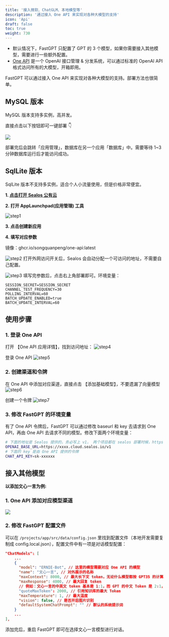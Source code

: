 ```yaml
---
title: '接入微软、ChatGLM、本地模型等'
description: '通过接入 One API 来实现对各种大模型的支持'
icon: 'Api'
draft: false
toc: true
weight: 730
---
```


* 默认情况下，FastGPT 只配置了 GPT 的 3 个模型，如果你需要接入其他模型，需要进行一些额外配置。
* [One API](https://github.com/songquanpeng/one-api) 是一个 OpenAI 接口管理 & 分发系统，可以通过标准的 OpenAI API 格式访问所有的大模型，开箱即用。

FastGPT 可以通过接入 One API 来实现对各种大模型的支持。部署方法也很简单。

## MySQL 版本

MySQL 版本支持多实例，高并发。

直接点击以下按钮即可一键部署 👇

[![](https://fastly.jsdelivr.net/gh/labring-actions/templates@main/Deploy-on-Sealos.svg)](https://cloud.sealos.io/?openapp=system-fastdeploy%3FtemplateName%3Done-api)

部署完后会跳转「应用管理」，数据库在另一个应用「数据库」中。需要等待 1~3 分钟数据库运行后才能访问成功。

## SqlLite 版本

SqlLite 版本不支持多实例，适合个人小流量使用，但是价格非常便宜。

**1. [点击打开 Sealos 公有云](https://cloud.sealos.io/)**

**2. 打开 AppLaunchpad(应用管理) 工具**

![step1](/imgs/oneapi-step1.png)

**3. 点击创建新应用**

**4. 填写对应参数**

镜像：ghcr.io/songquanpeng/one-api:latest

![step2](/imgs/oneapi-step2.png)
打开外网访问开关后，Sealos 会自动分配一个可访问的地址，不需要自己配置。

![step3](/imgs/oneapi-step3.png)
填写完参数后，点击右上角部署即可。环境变量：

```
SESSION_SECRET=SESSION_SECRET
CHANNEL_TEST_FREQUENCY=30
POLLING_INTERVAL=60
BATCH_UPDATE_ENABLED=true
BATCH_UPDATE_INTERVAL=60
```

## 使用步骤

### 1. 登录 One API

打开 【One API 应用详情】，找到访问地址：
![step4](/imgs/oneapi-step4.png)

登录 One API
![step5](/imgs/oneapi-step5.png)

### 2. 创建渠道和令牌

在 One API 中添加对应渠道，直接点击 【添加基础模型】，不要遗漏了向量模型
![step6](/imgs/oneapi-step6.png)

创建一个令牌
![step7](/imgs/oneapi-step7.png)

### 3. 修改 FastGPT 的环境变量

有了 One API 令牌后，FastGPT 可以通过修改 baseurl 和 key 去请求到 One API，再由 One API 去请求不同的模型。修改下面两个环境变量：

```bash
# 下面的地址是 Sealos 提供的，务必写上 v1， 两个项目都在 sealos 部署时候，https://xxxx.cloud.sealos.io 可以改用内网地址
OPENAI_BASE_URL=https://xxxx.cloud.sealos.io/v1
# 下面的 key 是由 One API 提供的令牌
CHAT_API_KEY=sk-xxxxxx
```

## 接入其他模型

**以添加文心一言为例:**

### 1. One API 添加对应模型渠道

![](/imgs/oneapi-demo1.png)

### 2. 修改 FastGPT 配置文件

可以在 `/projects/app/src/data/config.json` 里找到配置文件（本地开发需要复制成 config.local.json），配置文件中有一项是对话模型配置：

```json
"ChatModels": [
    ...
    {
      "model": "ERNIE-Bot", // 这里的模型需要对应 One API 的模型
      "name": "文心一言", // 对外展示的名称
      "maxContext": 8000, // 最大长下文 token，无论什么模型都按 GPT35 的计算。GPT 外的模型需要自行大致计算下这个值。可以调用官方接口去比对 Token 的倍率，然后在这里粗略计算。
      "maxResponse": 4000, // 最大回复 token
      // 例如：文心一言的中英文 token 基本是 1:1，而 GPT 的中文 Token 是 2:1，如果文心一言官方最大 Token 是 4000，那么这里就可以填 8000，保险点就填 7000.
      "quoteMaxToken": 2000, // 引用知识库的最大 Token
      "maxTemperature": 1, // 最大温度
      "vision": false, // 是否开启图片识别
      "defaultSystemChatPrompt": "" // 默认的系统提示词
    }
    ...
],
```

添加完后，重启 FastGPT 即可在选择文心一言模型进行对话。
